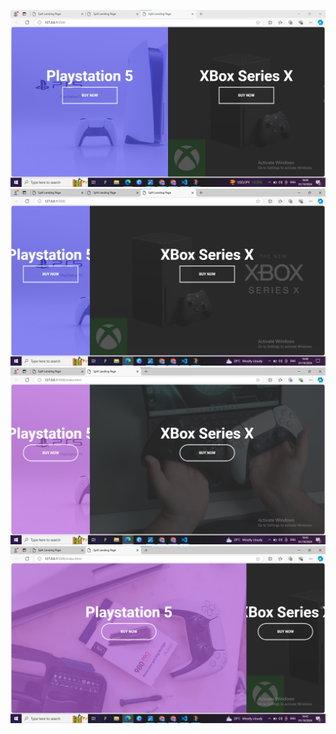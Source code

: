 ![B](https://github.com/Mowdat-Rida/Split-landing-page/blob/main/Before%20outut%201.png)
![B](https://github.com/Mowdat-Rida/Split-landing-page/blob/main/Before%20output%202.png)
![A](https://github.com/Mowdat-Rida/Split-landing-page/blob/main/After%20output%201.png)
![A](https://github.com/Mowdat-Rida/Split-landing-page/blob/main/After%20output2.png)
